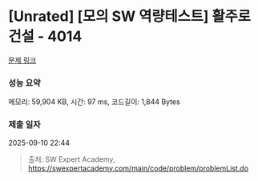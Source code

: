 # [Unrated] [모의 SW 역량테스트] 활주로 건설 - 4014 

[문제 링크](https://swexpertacademy.com/main/code/problem/problemDetail.do?contestProbId=AWIeW7FakkUDFAVH) 

### 성능 요약

메모리: 59,904 KB, 시간: 97 ms, 코드길이: 1,844 Bytes

### 제출 일자

2025-09-10 22:44



> 출처: SW Expert Academy, https://swexpertacademy.com/main/code/problem/problemList.do